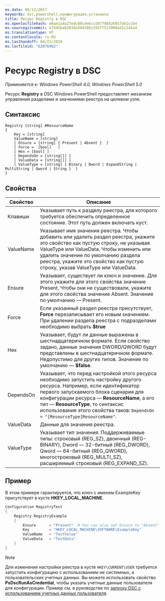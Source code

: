```yaml
---
ms.date: 06/12/2017
keywords: dsc,powershell,конфигурация,установка
title: Ресурс Registry в DSC
ms.openlocfilehash: e0ae1a4a27edc08c4e6ccd47786426917eb1ccb4
ms.sourcegitcommit: e7445ba8203da304286c591ff513900ad1c244a4
ms.translationtype: HT
ms.contentlocale: ru-RU
ms.lasthandoff: 04/23/2019
ms.locfileid: "62076962"
---
```

# <a name="dsc-registry-resource"></a>Ресурс Registry в DSC

_Применяется к: Windows PowerShell 4.0, Windows PowerShell 5.0_

Ресурс **Registry** в DSC Windows PowerShell предоставляет механизм управления разделами и значениями реестра на целевом узле.

## <a name="syntax"></a>Синтаксис

```
Registry [string] #ResourceName
{
    Key = [string]
    ValueName = [string]
    [ Ensure = [string] { Present | Absent }  ]
    [ Force =  [bool]   ]
    [ Hex = [bool] ]
    [ DependsOn = [string[]] ]
    [ ValueData = [string[]] ]
    [ ValueType = [string] { Binary | Dword | ExpandString | MultiString | Qword | String }  ]
}
```

## <a name="properties"></a>Свойства

| Свойство | Описание |
| --- | --- |
| Клавиши| Указывает путь к разделу реестра, для которого требуется обеспечить определенное состояние. Этот путь должен включать куст.|
| ValueName| Указывает имя значения реестра. Чтобы добавить или удалить раздел реестра, укажите это свойство как пустую строку, не указывая ValueType или ValueData. Чтобы изменить или удалить значение по умолчанию раздела реестра, укажите это свойство как пустую строку, указав ValueType или ValueData.|
| Ensure| Указывает, существует ли ключ и значение. Для этого укажите для этого свойства значение Present. Чтобы они не существовали, укажите для этого свойства значение Absent. Значение по умолчанию — Present.|
| Force| Если указанный раздел реестра присутствует, **Force** перезаписывает его новым значением. При удалении раздела реестра с подразделами необходимо выбрать **$true** |
| Hex| Указывает, будут ли данные выражены в шестнадцатеричном формате. Если свойство задано, данные значения DWORD/QWORD будут представлены в шестнадцатеричном формате. Недопустимо для других типов. Значение по умолчанию — **$false**.|
| DependsOn| Указывает, что перед настройкой этого ресурса необходимо запустить настройку другого ресурса. Например, если идентификатор первого запускаемого блока сценария для конфигурации ресурса — **ResourceName**, а его тип — **ResourceType**, то синтаксис использования этого свойства таков: `DependsOn = "[ResourceType]ResourceName"`.|
| ValueData| Данные для значения реестра.|
| ValueType| Указывает тип значения. Поддерживаемые типы: строковый (REG_SZ), двоичный (REG-BINARY), Dword — 32-битный (REG_DWORD), Qword — 64-битный (REG_QWORD), многостроковый (REG_MULTI_SZ), расширяемый строковый (REG_EXPAND_SZ). |

## <a name="example"></a>Пример

В этом примере гарантируется, что ключ с именем ExampleKey присутствует в кусте **HKEY\_LOCAL\_MACHINE**.

```powershell
Configuration RegistryTest
{
    Registry RegistryExample
    {
        Ensure      = "Present"  # You can also set Ensure to "Absent"
        Key         = "HKEY_LOCAL_MACHINE\SOFTWARE\ExampleKey"
        ValueName   = "TestValue"
        ValueData   = "TestData"
    }
}
```

> [!NOTE]
> Для изменения настройки реестра в кусте `HKEY\CURRENT\USER` требуется запустить конфигурацию с использованием не системных, а пользовательских учетных данных. Вы можете использовать свойство **PsDscRunAsCredential**, чтобы указать учетные данные пользователя для конфигурации. Пример см. в руководстве по [запуску DSC с использованием учетных данных пользователя](../../../configurations/runAsUser.md).
